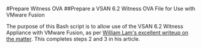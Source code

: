 #Prepare Witness OVA
##Prepare a VSAN 6.2 Witness OVA File for Use with VMware Fusion

The purpose of this Bash script is to allow use of the VSAN 6.2 Witness Appliance with VMware Fusion, as per [William Lam's excellent writeup on the matter](http://j.mp/vsanwitnessfusion). This completes steps 2 and 3 in his article.